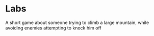 # Labs

A short game about someone trying to climb a large mountain, while avoiding enemies attempting to knock him off
